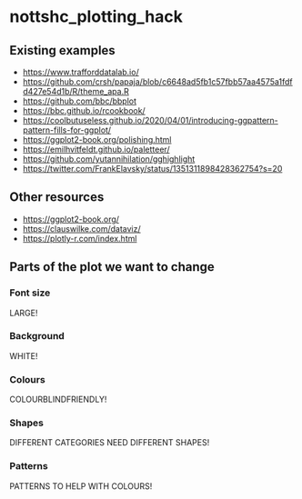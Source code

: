 
<!-- README.md is generated from README.Rmd. Please edit that file -->

# nottshc\_plotting\_hack

## Existing examples

-   <https://www.trafforddatalab.io/>
-   <https://github.com/crsh/papaja/blob/c6648ad5fb1c57fbb57aa4575a1fdfd427e54d1b/R/theme_apa.R>
-   <https://github.com/bbc/bbplot>
-   <https://bbc.github.io/rcookbook/>
-   <https://coolbutuseless.github.io/2020/04/01/introducing-ggpattern-pattern-fills-for-ggplot/>
-   <https://ggplot2-book.org/polishing.html>
-   <https://emilhvitfeldt.github.io/paletteer/>
-   <https://github.com/yutannihilation/gghighlight>
-   <https://twitter.com/FrankElavsky/status/1351311898428362754?s=20>

## Other resources

-   <https://ggplot2-book.org/>
-   <https://clauswilke.com/dataviz/>
-   <https://plotly-r.com/index.html>

## Parts of the plot we want to change

### Font size

LARGE!

### Background

WHITE!

### Colours

COLOURBLINDFRIENDLY!

### Shapes

DIFFERENT CATEGORIES NEED DIFFERENT SHAPES!

### Patterns

PATTERNS TO HELP WITH COLOURS!
